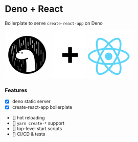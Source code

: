 # Deno + React

Boilerplate to serve `create-react-app` on Deno

<img src='deno-react.png' width='80%'/>

### Features
- [x] deno static server
- [x] create-react-app boilerplate
- [] hot reloading
- [] `yarn create-*` support
- [] top-level start scripts
- [] CI/CD & tests
